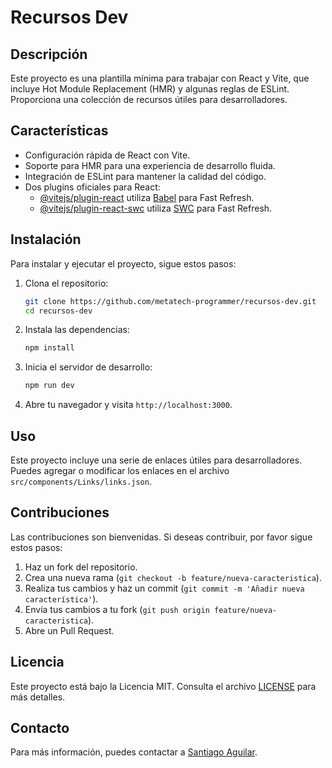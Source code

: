 # Recursos Dev

## Descripción

Este proyecto es una plantilla mínima para trabajar con React y Vite, que incluye Hot Module Replacement (HMR) y algunas reglas de ESLint. Proporciona una colección de recursos útiles para desarrolladores.

## Características

- Configuración rápida de React con Vite.
- Soporte para HMR para una experiencia de desarrollo fluida.
- Integración de ESLint para mantener la calidad del código.
- Dos plugins oficiales para React:
  - [@vitejs/plugin-react](https://github.com/vitejs/vite-plugin-react/blob/main/packages/plugin-react/README.md) utiliza [Babel](https://babeljs.io/) para Fast Refresh.
  - [@vitejs/plugin-react-swc](https://github.com/vitejs/vite-plugin-react-swc) utiliza [SWC](https://swc.rs/) para Fast Refresh.

## Instalación

Para instalar y ejecutar el proyecto, sigue estos pasos:

1. Clona el repositorio:
   ```bash
   git clone https://github.com/metatech-programmer/recursos-dev.git
   cd recursos-dev
   ```

2. Instala las dependencias:
   ```bash
   npm install
   ```

3. Inicia el servidor de desarrollo:
   ```bash
   npm run dev
   ```

4. Abre tu navegador y visita `http://localhost:3000`.

## Uso

Este proyecto incluye una serie de enlaces útiles para desarrolladores. Puedes agregar o modificar los enlaces en el archivo `src/components/Links/links.json`.

## Contribuciones

Las contribuciones son bienvenidas. Si deseas contribuir, por favor sigue estos pasos:

1. Haz un fork del repositorio.
2. Crea una nueva rama (`git checkout -b feature/nueva-caracteristica`).
3. Realiza tus cambios y haz un commit (`git commit -m 'Añadir nueva característica'`).
4. Envía tus cambios a tu fork (`git push origin feature/nueva-caracteristica`).
5. Abre un Pull Request.

## Licencia

Este proyecto está bajo la Licencia MIT. Consulta el archivo [LICENSE](LICENSE) para más detalles.

## Contacto

Para más información, puedes contactar a [Santiago Aguilar](mailto:santiagoaguialrt0@gmail.com).
